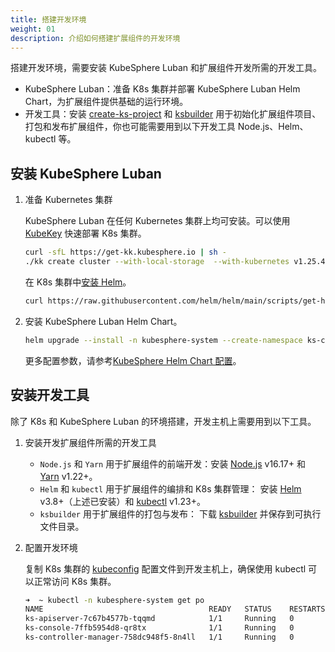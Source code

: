 ```yaml
---
title: 搭建开发环境
weight: 01
description: 介绍如何搭建扩展组件的开发环境
---
```


搭建开发环境，需要安装 KubeSphere Luban 和扩展组件开发所需的开发工具。

* KubeSphere Luban：准备 K8s 集群并部署 KubeSphere Luban Helm Chart，为扩展组件提供基础的运行环境。
* 开发工具：安装 [create-ks-project](https://github.com/kubesphere/create-ks-project) 和 [ksbuilder](https://github.com/kubesphere/ksbuilder) 用于初始化扩展组件项目、打包和发布扩展组件，你也可能需要用到以下开发工具 Node.js、Helm、kubectl 等。

## 安装 KubeSphere Luban

1. 准备 Kubernetes 集群

   KubeSphere Luban 在任何 Kubernetes 集群上均可安装。可以使用 [KubeKey](https://github.com/kubesphere/kubekey) 快速部署 K8s 集群。

   ```bash
   curl -sfL https://get-kk.kubesphere.io | sh -
   ./kk create cluster --with-local-storage  --with-kubernetes v1.25.4 --container-manager containerd  -y
   ```

   在 K8s 集群中[安装 Helm](https://helm.sh/zh/docs/intro/install/)。

   ```bash
   curl https://raw.githubusercontent.com/helm/helm/main/scripts/get-helm-3 | bash
   ```

2. 安装 KubeSphere Luban Helm Chart。

   ```bash
   helm upgrade --install -n kubesphere-system --create-namespace ks-core  https://charts.kubesphere.io/main/ks-core-0.4.0.tgz --set apiserver.nodePort=30881 --debug --wait
   ```

   更多配置参数，请参考[KubeSphere Helm Chart 配置](https://docs.kubesphere.com.cn/v4.0/03-install-and-uninstall/01-install-ks-core/#_%E9%AB%98%E7%BA%A7%E9%85%8D%E7%BD%AE)。

## 安装开发工具

除了 K8s 和 KubeSphere Luban 的环境搭建，开发主机上需要用到以下工具。

1. 安装开发扩展组件所需的开发工具

   * `Node.js` 和 `Yarn` 用于扩展组件的前端开发：安装 [Node.js](https://nodejs.org/en/download/package-manager) v16.17+ 和 [Yarn](https://classic.yarnpkg.com/lang/en/docs/install) v1.22+。
   * `Helm` 和 `kubectl` 用于扩展组件的编排和 K8s 集群管理： 安装 [Helm](https://helm.sh/docs/intro/install/) v3.8+（上述已安装）和 [kubectl](https://kubernetes.io/zh-cn/docs/tasks/tools/#kubectl) v1.23+。
   * `ksbuilder` 用于扩展组件的打包与发布： 下载 [ksbuilder](https://github.com/kubesphere/ksbuilder/releases) 并保存到可执行文件目录。

2. 配置开发环境

   复制 K8s 集群的 [kubeconfig](https://kubernetes.io/zh-cn/docs/concepts/configuration/organize-cluster-access-kubeconfig/) 配置文件到开发主机上，确保使用 kubectl 可以正常访问 K8s 集群。

   ```bash
   ➜  ~ kubectl -n kubesphere-system get po
   NAME                                     READY   STATUS    RESTARTS       AGE
   ks-apiserver-7c67b4577b-tqqmd            1/1     Running   0              10d
   ks-console-7ffb5954d8-qr8tx              1/1     Running   0              10d
   ks-controller-manager-758dc948f5-8n4ll   1/1     Running   0              10d
   ```

